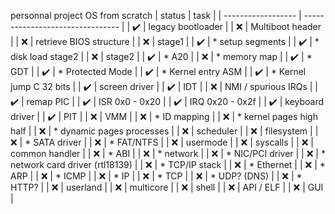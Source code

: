 personnal project OS from scratch
| status             | task                             |
| ------------------ | -------------------------------- |
| :heavy_check_mark: | legacy bootloader                |
| :x:                | Multiboot header                 |
| :x:                | retrieve BIOS structure          |
| :x:                | stage1                           |
| :heavy_check_mark: | * setup segments                 |
| :heavy_check_mark: | * disk load stage2               |
| :x:                | stage2                           |
| :heavy_check_mark: | * A20                            |
| :x:                | * memory map                     |
| :heavy_check_mark: | * GDT                            |
| :heavy_check_mark: | * Protected Mode                 |
| :heavy_check_mark: | * Kernel entry ASM               |
| :heavy_check_mark: | * Kernel jump C 32 bits          |
| :heavy_check_mark: | screen driver                    |
| :heavy_check_mark: | IDT                              |
| :x:                | NMI / spurious IRQs              |
| :heavy_check_mark: | remap PIC                        |
| :heavy_check_mark: | ISR 0x0 - 0x20                   |
| :heavy_check_mark: | IRQ 0x20 - 0x2f                  |
| :heavy_check_mark: | keyboard driver                  |
| :heavy_check_mark: | PIT                              |
| :x:                | VMM                              |
| :x:                | * ID mapping                     |
| :x:                | * kernel pages high half         |
| :x:                | * dynamic pages processes        |
| :x:                | scheduler                        |
| :x:                | filesystem                       |
| :x:                | * SATA driver                    |
| :x:                | * FAT/NTFS                       |
| :x:                | usermode                         |
| :x:                | syscalls                         |
| :x:                | common handler                   |
| :x:                | * ABI                            |
| :x:                | * network                        |
| :x:                | * NIC/PCI driver                 |
| :x:                | * network card driver (rtl18139) |
| :x:                | * TCP/IP stack                   |
| :x:                | * Ethernet                       |
| :x:                | * ARP                            |
| :x:                | * ICMP                           |
| :x:                | * IP                             |
| :x:                | * TCP                            |
| :x:                | * UDP? (DNS)                     |
| :x:                | * HTTP?                          |
| :x:                | userland                         |
| :x:                | multicore                        |
| :x:                | shell                            |
| :x:                | API / ELF                        |
| :x:                | GUI                              |